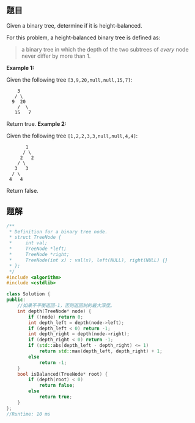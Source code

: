 ## 题目

Given a binary tree, determine if it is height-balanced.

For this problem, a height-balanced binary tree is defined as:

> a binary tree in which the depth of the two subtrees of *every* node never differ by more than 1.

**Example 1:**

Given the following tree `[3,9,20,null,null,15,7]`:

```
    3
   / \
  9  20
    /  \
   15   7
```

Return true.
**Example 2:**

Given the following tree `[1,2,2,3,3,null,null,4,4]`:

```
       1
      / \
     2   2
    / \
   3   3
  / \
 4   4
```

Return false.



## 题解

```cpp
/**
 * Definition for a binary tree node.
 * struct TreeNode {
 *     int val;
 *     TreeNode *left;
 *     TreeNode *right;
 *     TreeNode(int x) : val(x), left(NULL), right(NULL) {}
 * };
 */
#include <algorithm>
#include <cstdlib>

class Solution {
public:
    //如果不平衡返回-1，否则返回树的最大深度。
    int depth(TreeNode* node) {
        if (!node) return 0;
        int depth_left = depth(node->left);
        if (depth_left < 0) return -1;
        int depth_right = depth(node->right);
        if (depth_right < 0) return -1;
        if (std::abs(depth_left - depth_right) <= 1)
            return std::max(depth_left, depth_right) + 1;
        else 
            return -1;
    }
    bool isBalanced(TreeNode* root) {
        if (depth(root) < 0)
            return false;
        else
            return true;
    }
};
//Runtime: 10 ms
```
